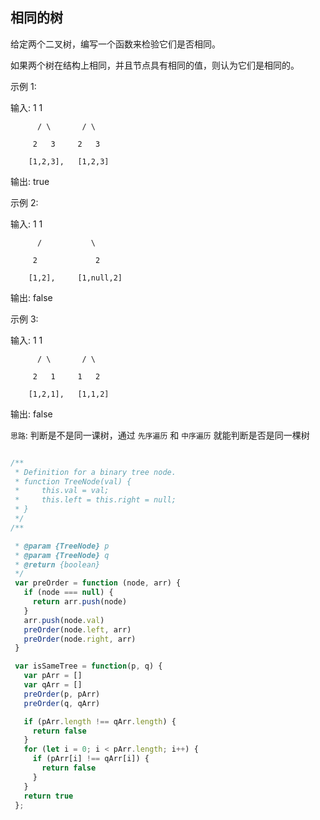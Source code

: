## 相同的树

给定两个二叉树，编写一个函数来检验它们是否相同。

如果两个树在结构上相同，并且节点具有相同的值，则认为它们是相同的。

示例 1:

输入:       1         1

          / \       / \

         2   3     2   3

        [1,2,3],   [1,2,3]

输出: true

示例 2:

输入:      1          1

          /           \
          
         2             2

        [1,2],     [1,null,2]

输出: false

示例 3:

输入:       1         1

          / \       / \
          
         2   1     1   2

        [1,2,1],   [1,1,2]

输出: false


`思路`:  判断是不是同一课树，通过 `先序遍历` 和 `中序遍历` 就能判断是否是同一棵树

```javascript

/**
 * Definition for a binary tree node.
 * function TreeNode(val) {
 *     this.val = val;
 *     this.left = this.right = null;
 * }
 */
/**

 * @param {TreeNode} p
 * @param {TreeNode} q
 * @return {boolean}
 */
 var preOrder = function (node, arr) {
   if (node === null) {
     return arr.push(node)
   } 
   arr.push(node.val)
   preOrder(node.left, arr)
   preOrder(node.right, arr)
 }

 var isSameTree = function(p, q) {
   var pArr = []
   var qArr = []
   preOrder(p, pArr)
   preOrder(q, qArr)

   if (pArr.length !== qArr.length) {
     return false
   }
   for (let i = 0; i < pArr.length; i++) {
     if (pArr[i] !== qArr[i]) {
       return false
     }
   }
   return true
 };
 
```
